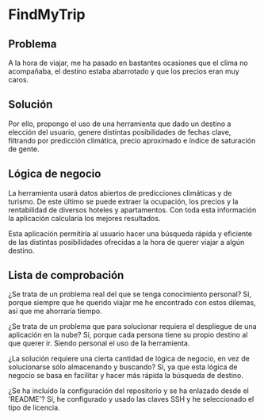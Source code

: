 # FindMyTrip

## Problema

A la hora de viajar, me ha pasado en bastantes ocasiones que el clima no acompañaba, el destino estaba abarrotado y que los precios eran muy caros.

## Solución

Por ello, propongo el uso de una herramienta que dado un destino a elección del usuario, genere distintas posibilidades de fechas clave, filtrando por predicción climática, precio aproximado e índice de saturación de gente.

## Lógica de negocio

La herramienta usará datos abiertos de predicciones climáticas y de turismo. De este último se puede extraer la ocupación, los precios y la rentabilidad de diversos hoteles y apartamentos. Con toda esta información la aplicación calcularía los mejores resultados.

Esta aplicación permitiría al usuario hacer una búsqueda rápida y eficiente de las distintas posibilidades ofrecidas a la hora de querer viajar a algún destino.

## Lista de comprobación

¿Se trata de un problema real del que se tenga conocimiento personal?
Sí, porque siempre que he querido viajar me he encontrado con estos dilemas, así que me ahorraría tiempo.

¿Se trata de un problema que para solucionar requiera el despliegue de una aplicación en la nube?
Sí, porque cada persona tiene su propio destino al que querer ir. Siendo personal el uso de la herramienta.

¿La solución requiere una cierta cantidad de lógica de negocio, en vez de solucionarse sólo almacenando y buscando?
Sí, ya que esta lógica de negocio se basa en facilitar y hacer más rápida la búsqueda de destino.

¿Se ha incluído la configuración del repositorio y se ha enlazado desde el 'README'?
Sí, he configurado y usado las claves SSH y he seleccionado el tipo de licencia.

